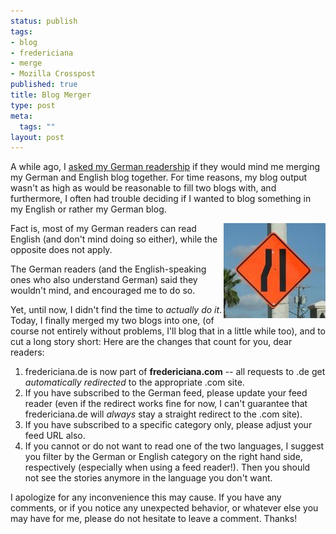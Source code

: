 ```yaml
--- 
status: publish
tags: 
- blog
- fredericiana
- merge
- Mozilla Crosspost
published: true
title: Blog Merger
type: post
meta: 
  tags: ""
layout: post
---
```

A while ago, I <a href="http://fredericiana.com/2007/07/12/blog-fusion/">asked my German readership</a> if they would mind me merging my German and English blog together. For time reasons, my blog output wasn't as high as would be reasonable to fill two blogs with, and furthermore, I often had trouble deciding if I wanted to blog something in my English or rather my German blog.

<img src='/media/wp/2007/10/merge-sign.jpg' alt='Merge Sign' class="alignright" align="right" />Fact is, most of my German readers can read English (and don't mind doing so either), while the opposite does not apply.

The German readers (and the English-speaking ones who also understand German) said they wouldn't mind, and encouraged me to do so.

Yet, until now, I didn't find the time to <em>actually do it</em>. Today, I finally merged my two blogs into one, (of course not entirely without problems, I'll blog that in a little while too), and to cut a long story short: Here are the changes that count for you, dear readers:
<ol>
	<li>fredericiana.de is now part of <strong>fredericiana.com</strong> -- all requests to .de get <em>automatically redirected</em> to the appropriate .com site.</li>
	<li>If you have subscribed to the German feed, please update your feed reader (even if the redirect works fine for now, I can't guarantee that fredericiana.de will <em>always</em> stay a straight redirect to the .com site).</li>
	<li>If you have subscribed to a specific category only, please adjust your feed URL also.</li>
	<li>If you cannot or do not want to read one of the two languages, I suggest you filter by the German or English category on the right hand side, respectively (especially when using a feed reader!). Then you should not see the stories anymore in the language you don't want.</li>
</ol>

I apologize for any inconvenience this may cause. If you have any comments, or if you notice any unexpected behavior, or whatever else you may have for me, please do not hesitate to leave a comment. Thanks!
